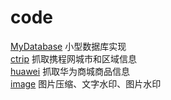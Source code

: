 # code
[MyDatabase](https://github.com/cikewang/code/tree/master/myDatabase) 	小型数据库实现 <br>
[ctrip](https://github.com/cikewang/code/tree/master/ctrip) 	抓取携程网城市和区域信息 <br>
[huawei](https://github.com/cikewang/code/tree/master/hauwei) 	抓取华为商城商品信息 <br>
[image](https://github.com/cikewang/code/tree/master/image) 	图片压缩、文字水印、图片水印 <br>
